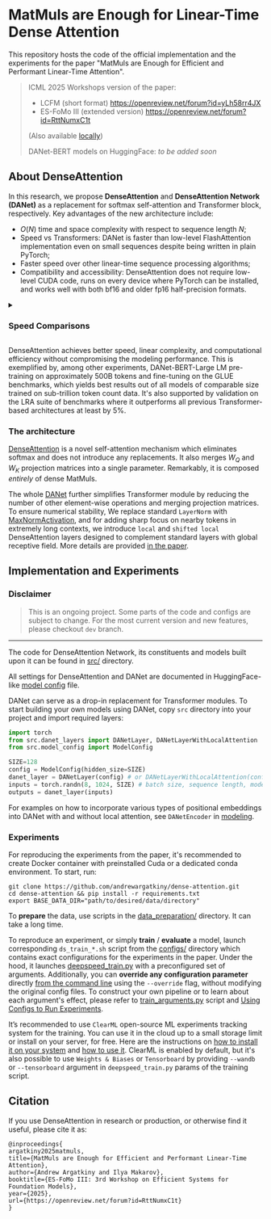 # MatMuls are Enough for Linear-Time Dense Attention

This repository hosts the code of the official implementation and the experiments for
the paper "MatMuls are Enough for Efficient and Performant Linear-Time Attention".

> ICML 2025 Workshops version of the paper: 
> * LCFM (short format) https://openreview.net/forum?id=yLh58rr4JX
> * ES-FoMo III (extended version) https://openreview.net/forum?id=RttNumxC1t
> 
> (Also available [locally](assets/Matmuls_are_Enough_ICML_Jun2025_%20CameraReady.pdf))
> 
> DANet-BERT models on HuggingFace: *to be added soon* 
## About DenseAttention

In this research, we propose **DenseAttention** and **DenseAttention Network (DANet)** 
as a replacement for softmax self-attention and Transformer block, respectively. 
Key advantages of the new architecture include:
* $O(N)$ time and space complexity with respect to sequence length $N$;
* Speed vs Transformers: DANet is faster than low-level FlashAttention implementation
even on small sequences despite being written in plain PyTorch;
* Faster speed over other linear-time sequence processing algorithms;
* Compatibility and accessibility: DenseAttention does not require low-level CUDA code,
runs on every device where PyTorch can be installed, and works well with both 
bf16 and older fp16 half-precision formats.

<details>
<summary><h3>Speed Comparisons</h3></summary>

| Model (Hardware) / Ctx Size | 128 | 1024 | 4096 | 16384 | 65536 | 131072 |
|---------------------------|-------|-------|-------|--------|--------|---------|
| Transformer (H100) | 736.05 | 571.39 | 318.46 | 116.74 | 33.29 | 16.87 |
| Linear Attention (H100) | 563.37 | 568.19 | 568.07 | 566.95 | 566.62 | 565.84 |
| **DANet (H100)** | **772.03** | **699.60** | **701.93** | **700.73** | **697.89** | **690.36** |
| Transformer (A100) | 303.62 | 257.54 | 165.46 | 68.04 | 20.27 | 10.47 |
| Linear Attention (A100) | 243.72 | 241.66 | 242.81 | 241.65 | 243.39 | 242.73 |
| **DANet (A100)** | **313.25** | **277.52** | **277.71** | **277.92** | **273.71** | **272.96** |
| Transformer (CPU) | 7.99 | 2.21 | 0.62 | 0.16 | OOM | OOM |
| Linear Attention (CPU) | 7.67 | 7.75 | 7.67 | 7.73 | 7.75 | 7.82 |
| **DANet (CPU)** | **14.97** | **13.60** | **13.21** | **12.94** | **13.46** | **12.83** |
Throughput (thousands tokens per second) comparison for 330M–parameters encoder models.

</details>


DenseAttention achieves better speed, linear complexity, and computational efficiency 
without compromising the modeling performance. This is exemplified by, among other 
experiments, DANet-BERT-Large LM 
pre-training on approximately 500B tokens and fine-tuning on the GLUE benchmarks, which yields best results 
out of all models of comparable size trained on sub-trillion token count data. It's also supported by 
validation on the LRA suite of benchmarks where it outperforms all previous 
Transformer-based architectures at least by 5%.

### The architecture 

[DenseAttention](./src/dense_attention.py)  is a novel self-attention mechanism which eliminates softmax and does 
not introduce any replacements. It also merges $W_Q$ and $W_K$ projection matrices into a single parameter.
Remarkably, it is composed *entirely* of dense MatMuls.

The whole [DANet](./src/danet_layers.py) further simplifies Transformer module by reducing the number of other element-wise 
operations and merging projection matrices. To ensure numerical stability, We replace 
standard `LayerNorm` with [MaxNormActivation](./src/activations.py), and for adding sharp 
focus on nearby tokens in extremely long contexts, we introduce `local` and `shifted local` 
DenseAttention layers designed to complement standard layers with global receptive field.
More details are provided [in the paper](assets/Matmuls_are_Enough_ICML_Jun2025_%20CameraReady.pdf).






## Implementation and Experiments

### Disclaimer

> This is an ongoing project. Some parts of the code and configs are subject to change. 
For the most current version and new features, please checkout `dev` branch.
---

The code for DenseAttention Network, its constituents and models built upon 
it can be found in [src/](./src) directory.

All settings for DenseAttention and DANet are documented in HuggingFace-like [model config](./src/model_config.py) file.

DANet can serve as a drop-in replacement for Transformer modules. To start building your own models using DANet, copy `src` directory into your project
and import required layers:

```python
import torch
from src.danet_layers import DANetLayer, DANetLayerWithLocalAttention
from src.model_config import ModelConfig

SIZE=128
config = ModelConfig(hidden_size=SIZE)
danet_layer = DANetLayer(config) # or DANetLayerWithLocalAttention(config)
inputs = torch.randn(8, 1024, SIZE) # batch size, sequence length, model dimension
outputs = danet_layer(inputs)

```

For examples on how to incorporate various types of positional embeddings into DANet
with and without local attention, see `DANetEncoder` in [modeling](./src/modeling.py).

### Experiments 
For reproducing the experiments from the paper, it's recommended to create Docker 
container with preinstalled Cuda or a dedicated conda environment. To start, run:
```commandline
git clone https://github.com/andrewargatkiny/dense-attention.git
cd dense-attention && pip install -r requirements.txt
export BASE_DATA_DIR="path/to/desired/data/directory"
```
To **prepare** the data, use scripts in the [data_preparation/](./data_preparation) 
directory. It can take a long time. 

To reproduce an experiment, or simply **train** / **evaluate** a model, launch corresponding `ds_train_*.sh` 
script from the [configs/](./configs) directory which contains exact configurations 
for the experiments in the paper. Under the hood, it launches [deepspeed_train.py](deepspeed_train.py) 
with a preconfigured set of arguments. 
Additionally, you can **override any configuration parameter** directly
[from the command line](configs/README.md#overriding-config-params-via-cli-at-launch-time) 
using the `--override` flag, without modifying the original config files. 
To construct your own pipeline or to learn  about each argument's effect, please refer to [train_arguments.py](train_arguments.py) script and 
[Using Configs to Run Experiments](configs/README.md).


It’s recommended to use `ClearML` open-source ML experiments tracking system for
the training. You can use it in the cloud up to a small storage limit or install on
your server, for free. Here are the instructions on [how to install it on your system](https://clear.ml/docs/latest/docs/deploying_clearml/clearml_server_linux_mac/) 
and [how to use it](https://clear.ml/docs/latest/docs/). 
ClearML is enabled  by default, but it's also possible to use `Weights & Biases` or `Tensorboard` by providing 
`--wandb` or `--tensorboard` argument in `deepspeed_train.py` params of the training script.




## Citation

If you use DenseAttention in research or production, or otherwise find it useful, please cite it as:

```
@inproceedings{
argatkiny2025matmuls,
title={MatMuls are Enough for Efficient and Performant Linear-Time Attention},
author={Andrew Argatkiny and Ilya Makarov},
booktitle={ES-FoMo III: 3rd Workshop on Efficient Systems for Foundation Models},
year={2025},
url={https://openreview.net/forum?id=RttNumxC1t}
}
```

